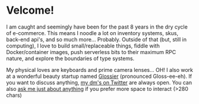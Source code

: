 # Velcome!

I am caught and seemingly have been for the past 8 years in the dry cycle of e-commerce.
This means I noodle a lot on inventory systems, skus, back-end api's, and so much more... Probably.
Outside of that (but, still in computing),
I love to build small/replaceable things,
fiddle with Docker/container images,
push serverless bits to their maximum RPC nature,
and explore the boundaries of type systems.

My physical loves are keyboards and prime camera lenses... OH!
I also work at a wonderful beauty startup named [Glossier][glos] (pronounced Gloss-ee-eh).
If you want to discuss anything, [my dm's on Twitter][twit] are always open.
You can also [ask me just about anything][ama] if you prefer more space to interact (>280 chars)

[glos]: https://www.glossier.com/
[twit]: https://twitter.com/braidn
[ama]: https://github.com/braidn/ama/issues/new

